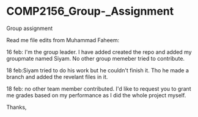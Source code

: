 # COMP2156_Group-_Assignment
Group assignment


Read me file edits from Muhammad Faheem:

16 feb: I'm the group leader. I have added created the repo and added my groupmate named Siyam. No other group memeber tried to contribute. 

18 feb:Siyam tried to do his work but he couldn't finish it. Tho he made a branch and added the revelant files in it. 

18 feb: no other team member contributed. I'd like to request you to grant me grades based on my performance as I did the whole project myself. 

Thanks,

